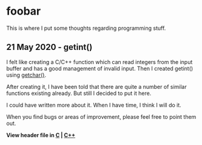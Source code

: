 # foobar
This is where I put some thoughts regarding programming stuff.

## 21 May 2020 - getint()
I felt like creating a C/C++ function which can read integers from the input buffer and has a good management of invalid input. Then I created getint() using [getchar()](https://en.cppreference.com/w/c/io/getchar).

After creating it, I have been told that there are quite a number of similar functions existing already. But still I decided to put it here.

I could have written more about it. When I have time, I think I will do it.

When you find bugs or areas of improvement, please feel free to point them out.

**View header file in [C](https://github.com/ZhongRuoyu/foobar/blob/master/getint/c/cgetint.h) | [C++](https://github.com/ZhongRuoyu/foobar/blob/master/getint/cpp/getint.hh)**
